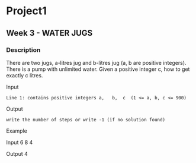 # Project1
## Week 3 - WATER JUGS
### Description
There are two jugs, a-litres jug and b-litres jug (a, b are positive integers). There is a pump with unlimited water. Given a positive integer c, how to get exactly c litres.

Input

    Line 1: contains positive integers a,   b,  c  (1 <= a, b, c <= 900)

Output

    write the number of steps or write -1 (if no solution found)

Example


Input
6  8  4

Output
4
